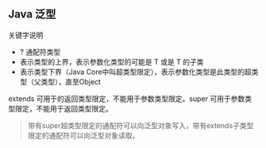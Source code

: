 ## Java 泛型

关键字说明
* ? 通配符类型
* <? extends T> 表示类型的上界，表示参数化类型的可能是 T 或是 T 的子类
* <? super T> 表示类型下界（Java Core中叫超类型限定），表示参数化类型是此类型的超类型（父类型），直至Object

extends 可用于的返回类型限定，不能用于参数类型限定。super 可用于参数类型限定，不能用于返回类型限定。

> 带有super超类型限定的通配符可以向泛型对象写入，带有extends子类型限定的通配符可以向泛型对象读取。

